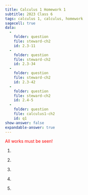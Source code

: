 ```yaml
---
title: Calculus 1 Homework 1
subtitle: 2023 Class 6
tags: calculus 1, calculus, homework
sagecell: true
data:
  - 
    folder: question
    file: steward-ch2
    id: 2.3-11
  -
    folder: question
    file: steward-ch2
    id: 2.3-34
  -
    folder: question
    file: steward-ch2
    id: 2.3-42
  -
    folder: question
    file: steward-ch2
    id: 2.4-5
  -
    folder: question
    file: calculus1-ch2
    id: q1
show-answer: false
expandable-answer: true
---
```

<span style="color:red;">All works must be seen!</span>

1. <div id='question-question-steward-ch2-2.3-11'></div>

2. <div id='question-question-steward-ch2-2.3-34'></div>

3. <div id='question-question-steward-ch2-2.3-42'></div>

4. <div id='question-question-steward-ch2-2.4-5'></div>

5. <div id='question-question-calculus1-ch2-q1'></div>